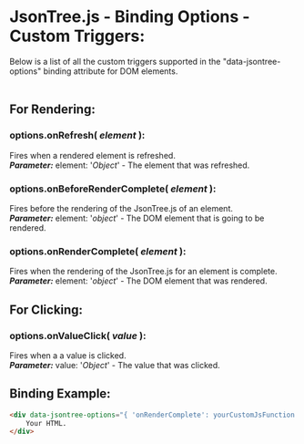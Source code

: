 # JsonTree.js - Binding Options - Custom Triggers:

Below is a list of all the custom triggers supported in the "data-jsontree-options" binding attribute for DOM elements.
<br>
<br>


## For Rendering:

### options.onRefresh( *element* ):
Fires when a rendered element is refreshed.
<br>
***Parameter:*** element: '*Object*' - The element that was refreshed.
<br>

### options.onBeforeRenderComplete( *element* ):
Fires before the rendering of the JsonTree.js of an element.
<br>
***Parameter:*** element: '*object*' - The DOM element that is going to be rendered.

### options.onRenderComplete( *element* ):
Fires when the rendering of the JsonTree.js for an element is complete.
<br>
***Parameter:*** element: '*object*' - The DOM element that was rendered.
<br>


## For Clicking:

### options.onValueClick( *value* ):
Fires when a a value is clicked.
<br>
***Parameter:*** value: '*Object*' - The value that was clicked.
<br>


## Binding Example:

```markdown
<div data-jsontree-options="{ 'onRenderComplete': yourCustomJsFunction }">
    Your HTML.
</div>
```
